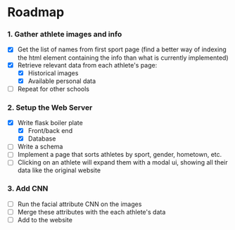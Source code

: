 # Roadmap

### 1. Gather athlete images and info
- [x] Get the list of names from first sport page (find a better way of indexing the html element containing the info than what is currently implemented)
- [x] Retrieve relevant data from each athlete's page:
  - [x] Historical images
  - [x] Available personal data
- [ ] Repeat for other schools
### 2. Setup the Web Server
- [x] Write flask boiler plate
  - [x] Front/back end
  - [x] Database
- [ ] Write a schema
- [ ] Implement a page that sorts athletes by sport, gender, hometown, etc.
- [ ] Clicking on an athlete will expand them with a modal ui, showing all their data like the original website

### 3. Add CNN
- [ ] Run the facial attribute CNN on the images
- [ ] Merge these attributes with the each athlete's data
- [ ] Add to the website
